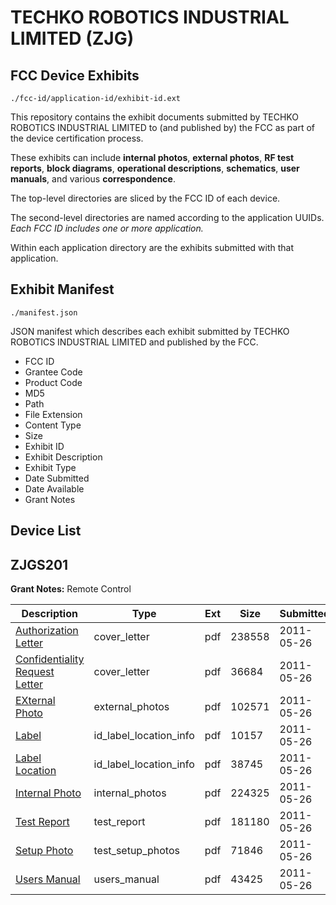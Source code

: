 # TECHKO ROBOTICS INDUSTRIAL LIMITED (ZJG)
## FCC Device Exhibits

```
./fcc-id/application-id/exhibit-id.ext
```

This repository contains the exhibit documents submitted by TECHKO ROBOTICS INDUSTRIAL LIMITED to (and published by) the FCC as part of the device certification process.

These exhibits can include **internal photos**, **external photos**, **RF test reports**, **block diagrams**, **operational descriptions**, **schematics**, **user manuals**, and various **correspondence**.

The top-level directories are sliced by the FCC ID of each device.

The second-level directories are named according to the application UUIDs. *Each FCC ID includes one or more application.*

Within each application directory are the exhibits submitted with that application. 

## Exhibit Manifest

```
./manifest.json
```

JSON manifest which describes each exhibit submitted by TECHKO ROBOTICS INDUSTRIAL LIMITED and published by the FCC.

- FCC ID
- Grantee Code
- Product Code
- MD5
- Path
- File Extension
- Content Type
- Size
- Exhibit ID
- Exhibit Description
- Exhibit Type
- Date Submitted
- Date Available
- Grant Notes

## Device List
## ZJGS201
**Grant Notes:** Remote Control

| Description | Type | Ext | Size | Submitted | Available |
| ----------- | ---- | --- | ---- | --------- | --------- |
| [Authorization Letter](ZJGS201/4689ac42d6bd72f03277222d6d0b4517/1472937.pdf) | cover_letter | pdf | 238558 | 2011-05-26 | 2011-05-26 |
| [Confidentiality Request Letter](ZJGS201/4689ac42d6bd72f03277222d6d0b4517/1472947.pdf) | cover_letter | pdf | 36684 | 2011-05-26 | 2011-05-26 |
| [EXternal Photo](ZJGS201/4689ac42d6bd72f03277222d6d0b4517/1472938.pdf) | external_photos | pdf | 102571 | 2011-05-26 | 2011-05-26 |
| [Label](ZJGS201/4689ac42d6bd72f03277222d6d0b4517/1472939.pdf) | id_label_location_info | pdf | 10157 | 2011-05-26 | 2011-05-26 |
| [Label Location](ZJGS201/4689ac42d6bd72f03277222d6d0b4517/1472940.pdf) | id_label_location_info | pdf | 38745 | 2011-05-26 | 2011-05-26 |
| [Internal Photo](ZJGS201/4689ac42d6bd72f03277222d6d0b4517/1472941.pdf) | internal_photos | pdf | 224325 | 2011-05-26 | 2011-05-26 |
| [Test Report](ZJGS201/4689ac42d6bd72f03277222d6d0b4517/1472944.pdf) | test_report | pdf | 181180 | 2011-05-26 | 2011-05-26 |
| [Setup Photo](ZJGS201/4689ac42d6bd72f03277222d6d0b4517/1472945.pdf) | test_setup_photos | pdf | 71846 | 2011-05-26 | 2011-05-26 |
| [Users Manual](ZJGS201/4689ac42d6bd72f03277222d6d0b4517/1472946.pdf) | users_manual | pdf | 43425 | 2011-05-26 | 2011-05-26 |
